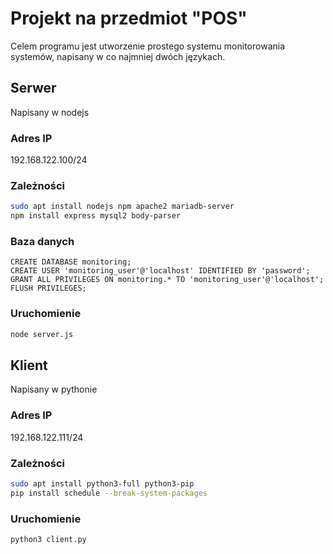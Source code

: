# Projekt na przedmiot "POS"

Celem programu jest utworzenie prostego systemu monitorowania systemów, napisany w co najmniej dwóch językach. 

## Serwer
Napisany w nodejs

### Adres IP
192.168.122.100/24

### Zależności
```bash
sudo apt install nodejs npm apache2 mariadb-server
npm install express mysql2 body-parser

```
### Baza danych

```mysql
CREATE DATABASE monitoring;
CREATE USER 'monitoring_user'@'localhost' IDENTIFIED BY 'password';
GRANT ALL PRIVILEGES ON monitoring.* TO 'monitoring_user'@'localhost';
FLUSH PRIVILEGES;
```

### Uruchomienie
```bash
node server.js
```

## Klient
Napisany w pythonie

### Adres IP
192.168.122.111/24

### Zależności
```bash
sudo apt install python3-full python3-pip
pip install schedule --break-system-packages
```

### Uruchomienie
```bash
python3 client.py
```